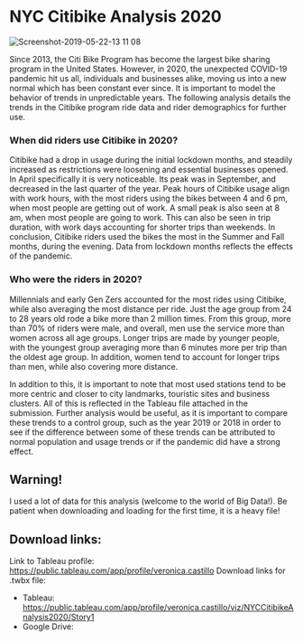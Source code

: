 # NYC Citibike Analysis 2020
![Screenshot-2019-05-22-13 11 08](https://user-images.githubusercontent.com/77795761/128620102-eb4bf62e-0c5a-4616-8766-9c426cddd208.png)

Since 2013, the Citi Bike Program has become the largest bike sharing program in the United States. However, in 2020, the unexpected COVID-19 pandemic hit us all, individuals and businesses alike, moving us into a new normal which has been constant ever since. It is important to model the behavior of trends in unpredictable years. The following analysis details the trends in the Citibike program ride data and rider demographics for further use.

### When did riders use Citibike in 2020?
Citibike had a drop in usage during the initial lockdown months, and steadily increased as restrictions were loosening and essential businesses opened. In April specifically it is very noticeable. Its peak was in September, and decreased in the last quarter of the year.
Peak hours of Citibike usage align with work hours, with the most riders using the bikes between 4 and 6 pm, when most people are getting out of work. A small peak is also seen at 8 am, when most people are going to work. This can also be seen in trip duration, with work days accounting for shorter trips than weekends. In conclusion, Citibike riders used the bikes the most in the Summer and Fall months, during the evening. Data from lockdown months reflects the effects of the pandemic.

### Who were the riders in 2020?
Millennials and early Gen Zers accounted for the most rides using Citibike, while also averaging the most distance per ride. Just the age group from 24 to 28 years old rode a bike more than 2 million times. From this group, more than 70% of riders were male, and overall, men use the service more than women across all age groups. Longer trips are made by younger people, with the youngest group averaging more than 6 minutes more per trip than the oldest age group. In addition, women tend to account for longer trips than men, while also covering more distance.

In addition to this, it is important to note that most used stations tend to be more centric and closer to city landmarks, touristic sites and business clusters. All of this is reflected in the Tableau file attached in the submission. Further analysis would be useful, as it is important to compare these trends to a control group, such as the year 2019 or 2018 in order to see if the difference between some of these trends can be attributed to normal population and usage trends or if the pandemic did have a strong effect.

## Warning!
I used a lot of data for this analysis (welcome to the world of Big Data!). Be patient when downloading and loading for the first time, it is a heavy file!

## Download links:
Link to Tableau profile: https://public.tableau.com/app/profile/veronica.castillo
Download links for .twbx file: 
- Tableau: https://public.tableau.com/app/profile/veronica.castillo/viz/NYCCitibikeAnalysis2020/Story1
- Google Drive: 
